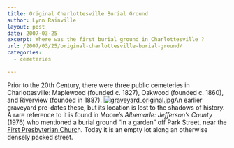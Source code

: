 ```yaml
---
title: Original Charlottesville Burial Ground
author: Lynn Rainville
layout: post
date: 2007-03-25
excerpt: Where was the first burial ground in Charlottesville ?
url: /2007/03/25/original-charlottesville-burial-ground/
categories:
  - cemeteries

---
```

Prior to the 20th Century, there were three public cemeteries in Charlottesville: Maplewood (founded c. 1827), Oakwood (founded c. 1860), and Riverview (founded in 1887). <a href="http://www.locohistory.org/blog/?attachment_id=86" rel="attachment wp-att-86" title="graveyard_original.jpg"><img src="http://www.locohistory.org/blog/wp-content/uploads/2007/03/graveyard_original.jpg" alt="graveyard_original.jpg" /></a>An earlier graveyard pre-dates these, but its location is lost to the shadows of history. A rare reference to it is found in Moore&#8217;s _Albemarle: Jefferson&#8217;s County_ (1976) who mentioned a burial ground &#8220;in a garden&#8221; off Park Street, near the <a href="http://www.fpchurch.com/" target="_blank">First Presbyterian Churc</a>h. Today it is an empty lot along an otherwise densely packed street.